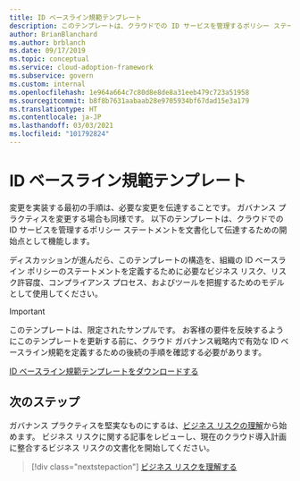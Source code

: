```yaml
---
title: ID ベースライン規範テンプレート
description: このテンプレートは、クラウドでの ID サービスを管理するポリシー ステートメントを文書化して伝達するための開始点として使用します。
author: BrianBlanchard
ms.author: brblanch
ms.date: 09/17/2019
ms.topic: conceptual
ms.service: cloud-adoption-framework
ms.subservice: govern
ms.custom: internal
ms.openlocfilehash: 1e964a664c7c80d8e8de8a31eeb479c723a51958
ms.sourcegitcommit: b8f8b7631aabaab28e9705934bf67dad15e3a179
ms.translationtype: HT
ms.contentlocale: ja-JP
ms.lasthandoff: 03/03/2021
ms.locfileid: "101792824"
---
```

# <a name="identity-baseline-discipline-template"></a>ID ベースライン規範テンプレート

変更を実装する最初の手順は、必要な変更を伝達することです。 ガバナンス プラクティスを変更する場合も同様です。 以下のテンプレートは、クラウドでの ID サービスを管理するポリシー ステートメントを文書化して伝達するための開始点として機能します。

ディスカッションが進んだら、このテンプレートの構造を、組織の ID ベースライン ポリシーのステートメントを定義するために必要なビジネス リスク、リスク許容度、コンプライアンス プロセス、およびツールを把握するためのモデルとして使用してください。

> [!IMPORTANT]
> このテンプレートは、限定されたサンプルです。 お客様の要件を反映するようにこのテンプレートを更新する前に、クラウド ガバナンス戦略内で有効な ID ベースライン規範を定義するための後続の手順を確認する必要があります。

[ID ベースライン規範テンプレートをダウンロードする](https://raw.githubusercontent.com/microsoft/CloudAdoptionFramework/master/govern/identity-baseline-discipline-template.docx)

## <a name="next-steps"></a>次のステップ

ガバナンス プラクティスを堅実なものにするは、[ビジネス リスクの理解](./business-risks.md)から始めます。 ビジネス リスクに関する記事をレビューし、現在のクラウド導入計画に整合するビジネス リスクの文書化を開始してください。

> [!div class="nextstepaction"]
> [ビジネス リスクを理解する](./business-risks.md)
